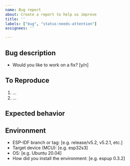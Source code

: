 ```yaml
---
name: Bug report
about: Create a report to help us improve
title: ''
labels: ["bug", "status:needs-attention"]
assignees: ''

---
```


<!-- If you have issues building the template project, check if CI is having the
same issue at https://github.com/esp-rs/esp-idf-template/actions. If CI is green,
there might be an issue with your environment, please check that the prerequistes
(https://github.com/esp-rs/esp-idf-template#prerequisites) are properly installed
and that environment variables (LIBCLANG_PATH, PATH...) are properly updated.

Have a look at our std troubleshooting section
(https://esp-rs.github.io/book/troubleshooting/std.html)

If you are still encountering the issue, feel free to ask for help in our
matrix channel (https://matrix.to/#/#esp-rs:matrix.org) or open the issue-->

## Bug description

<!-- A clear and concise description of what the bug is. -->

- Would you like to work on a fix? [y/n]

## To Reproduce

<!-- Steps to reproduce the behavior. -->
1. ...
2. ...

<!-- Please share the minimal repro of the issue where the bug can be reproduced. -->

## Expected behavior

<!-- A clear and concise description of what you expected to happen. Attach screenshots if needed. -->

## Environment

- ESP-IDF branch or tag: [e.g. release/v5.2, v5.2.1, etc.] <!-- if you use the cargo-based build, you have the ESP-IDF version inside the `.cargo/config.toml` file of your binary crate, variable `ESP_IDF_VERSION` in section [env] . -->
- Target device (MCU): [e.g. esp32s3] <!-- if you use the cargo-based build, you have the MCU inside the `.cargo/config.toml` file of your binary crate, variable `MCU` in section [env] . -->
- OS: [e.g. Ubuntu 20.04]
- How did you install the environment: [e.g. espup 0.3.2]
